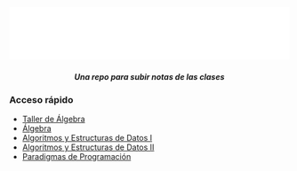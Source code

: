 <div align='center'>
  <img src="assets/logo-exactas.png">
  <h5>Una repo para subir notas de las clases</h5>
</div>

### Acceso rápido

- [Taller de Álgebra](./COMP930001-Álgebra-1/taller/)
- [Álgebra](./COMP930001-Álgebra-1/)
- [Algoritmos y Estructuras de Datos I](./COMP930003-AED1/)
- [Algoritmos y Estructuras de Datos II](./COMP930004-AED2/)
- [Paradigmas de Programación](./COMP930015-PLP/)

